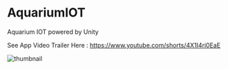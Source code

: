 # AquariumIOT
 Aquarium IOT powered by Unity
 
 See App Video Trailer Here : https://www.youtube.com/shorts/4X1I4ri0EaE


![thumbnail](https://user-images.githubusercontent.com/36891062/204556471-31996337-c73c-4160-ad42-3187f6b50052.png)


